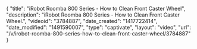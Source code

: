 {
    "title": "iRobot Roomba 800 Series - How to Clean Front Caster Wheel",
    "description": "iRobot Roomba 800 Series - How to Clean Front Caster Wheel.",
    "videoid": "3784887",
    "date_created": "1417722414",
    "date_modified": "1491590007",
    "type": "captivate",
    "layout": "video",
    "url": "\/v\/irobot-roomba-800-series-how-to-clean-front-caster-wheel\/3784887"
}